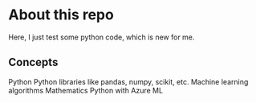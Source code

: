 # About this repo

Here, I just test some python code, which is new for me.

## Concepts

Python
Python libraries like pandas, numpy, scikit, etc.
Machine learning algorithms
Mathematics
Python with Azure ML 
